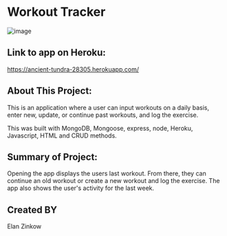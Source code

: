 # Workout Tracker

![image](https://user-images.githubusercontent.com/71417500/107460892-93ee7000-6b1e-11eb-91a3-160474ece7e6.png)

## Link to app on Heroku:

https://ancient-tundra-28305.herokuapp.com/

## About This Project:

This is an application where a user can input workouts on a daily basis, enter new, update, or continue past workouts, and log the exercise.

This was built with MongoDB, Mongoose, express, node, Heroku, Javascript, HTML and CRUD methods.

## Summary of Project:

Opening the app displays the users last workout. From there, they can continue an old workout or create a new workout and log the exercise. The app also shows the user's activity for the last week.

## Created BY

Elan Zinkow
